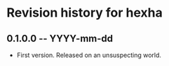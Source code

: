 # Revision history for hexha

## 0.1.0.0 -- YYYY-mm-dd

* First version. Released on an unsuspecting world.
